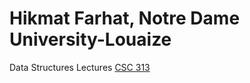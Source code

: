 # Hikmat Farhat, Notre Dame University-Louaize

Data Structures Lectures [CSC 313](csc313/README.md)

<!-- If your are my student this semester below are the links that 
contain information about the courses i am teaching

1. Program Design and Data Abstraction II [CSC213](/csc213/)

1. Theory of Computation [CSC311](/csc311/)

1. Analysis of Algorithms [CSC325](/csc325/)

1. Operating Systems [CSC414](/csc414/)  -->

